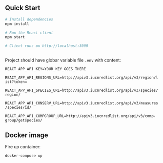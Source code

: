 ## Quick Start

```bash
# Install dependencies
npm install

# Run the React client
npm start

# Client runs on http://localhost:3000
```

##

Project should have globar variable file `.env` with content:

`REACT_APP_API_KEY=YOUR_KEY_GOES_THERE`

`REACT_APP_API_REGIONS_URL=http://apiv3.iucnredlist.org/api/v3/region/list?token=`

`REACT_APP_API_SPECIES_URL=http://apiv3.iucnredlist.org/api/v3/species/region/`

`REACT_APP_API_CONSERV_URL=http://apiv3.iucnredlist.org/api/v3/measures/species/id/`

`REACT_APP_API_COMPGROUP_URL=http://apiv3.iucnredlist.org/api/v3/comp-group/getspecies/`

## Docker image

Fire up container:

```
docker-compose up
```
